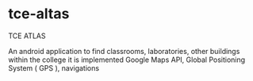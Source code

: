# tce-altas
TCE ATLAS

An android application to find classrooms, laboratories, other buildings within the college
it is implemented Google Maps API, Global Positioning System ( GPS ),  navigations
